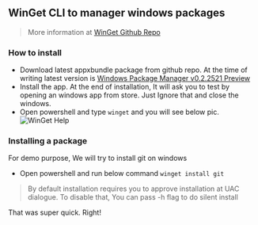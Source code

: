 ## WinGet CLI to manager windows packages

> More information at [WinGet Github Repo](https://github.com/microsoft/winget-cli)

### How to install

- Download latest appxbundle package from github repo. At the time of writing latest version is [Windows Package Manager v0.2.2521 Preview](https://github.com/microsoft/winget-cli/releases)
- Install the app. At the end of installation, It will ask you to test by opening an windows app from store. Just Ignore that and close the windows.
- Open powershell and type `winget` and you will see below pic.
  ![WinGet Help](/resources/winget-help.png)

### Installing a package

For demo purpose, We will try to install git on windows

- Open powershell and run below command
  `winget install git`

> By default installation requires you to approve installation at UAC dialogue. To disable that, You can pass -h flag to do silent install

That was super quick. Right!
